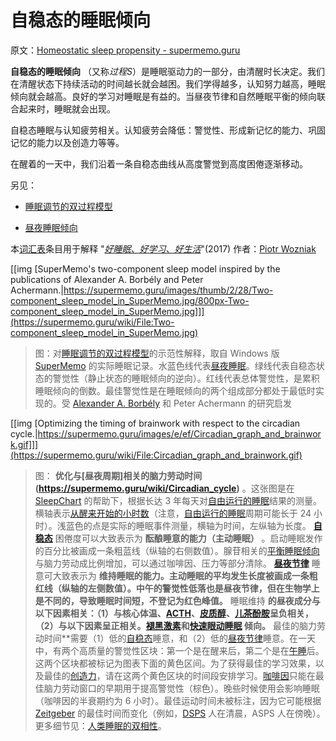 # 自稳态的睡眠倾向

原文：[Homeostatic sleep propensity - supermemo.guru](https://supermemo.guru/wiki/Homeostatic_sleep_propensity)

 **自稳态的睡眠倾向** （又称*过程S*）是睡眠驱动力的一部分，由清醒时长决定。我们在清醒状态下持续活动的时间越长就会越困。我们学得越多，认知努力越高，睡眠倾向就会越高。良好的学习对睡眠是有益的。当昼夜节律和自然睡眠平衡的倾向联合起来时，睡眠就会出现。

自稳态睡眠与认知疲劳相关。认知疲劳会降低：警觉性、形成新记忆的能力、巩固记忆的能力以及创造力等等。

在醒着的一天中，我们沿着一条自稳态曲线从高度警觉到高度困倦逐渐移动。

另见：

- [睡眠调节的双过程模型](https://supermemo.guru/wiki/Two-process_model_of_sleep_regulation)

- [昼夜睡眠倾向](https://supermemo.guru/wiki/Circadian_sleep_propensity)

本[词汇表](https://supermemo.guru/wiki/Glossary)条目用于解释 "*[好睡眠、好学习、好生活](https://supermemo.guru/wiki/Science_of_sleep)*"(2017) 作者：[Piotr Wozniak](https://supermemo.guru/wiki/Piotr_Wozniak)

[[img [SuperMemo's two-component sleep model inspired by the publications of Alexander A. Borbély and Peter Achermann.|https://supermemo.guru/images/thumb/2/28/Two-component_sleep_model_in_SuperMemo.jpg/800px-Two-component_sleep_model_in_SuperMemo.jpg]]](https://supermemo.guru/wiki/File:Two-component_sleep_model_in_SuperMemo.jpg)

> 图：对[睡眠调节的双过程模型](https://supermemo.guru/wiki/Two-process_model_of_sleep_regulation)的示范性解释，取自 Windows 版 [SuperMemo](https://supermemo.guru/wiki/SuperMemo) 的实际睡眠记录。水蓝色线代表[昼夜睡眠](https://supermemo.guru/wiki/Circadian_sleep_propensity)。绿线代表自稳态状态的警觉性（静止状态的睡眠倾向的逆向）。红线代表总体警觉性，是累积睡眠倾向的倒数。最佳警觉性是在睡眠倾向的两个组成部分都处于最低时实现的。受 [Alexander A. Borbély](https://supermemo.guru/wiki/Alexander_Borbely) 和 Peter Achermann 的研究启发

[[img [Optimizing the timing of brainwork with respect to the circadian cycle.|https://supermemo.guru/images/e/ef/Circadian_graph_and_brainwork.gif]]](https://supermemo.guru/wiki/File:Circadian_graph_and_brainwork.gif)

> 图： **优化与[昼夜周期]相关的脑力劳动时间(https://supermemo.guru/wiki/Circadian_cycle)** 。这张图是在 [SleepChart](https://supermemo.guru/wiki/SleepChart) 的帮助下，根据长达 3 年每天对[自由运行的睡眠](https://supermemo.guru/wiki/Free-running_sleep)结果的测量。横轴表示[从醒来开始的小时数](https://supermemo.guru/wiki/Circadian_phase)（注意，[自由运行的睡眠](https://supermemo.guru/wiki/Free-running_sleep)周期可能长于 24 小时）。浅蓝色的点是实际的睡眠事件测量，横轴为时间，左纵轴为长度。 **[自稳态](https://supermemo.guru/wiki/Homeostatic)** 困倦度可以大致表示为 **酝酿睡意的能力（主动睡眠）** 。启动睡眠发作的百分比被画成一条粗蓝线（纵轴的右侧数值）。腺苷相关的[平衡睡眠倾向](https://supermemo.guru/wiki/Homeostatic_sleep_propensity)与脑力劳动成比例增加，可以通过咖啡因、压力等部分清除。 **[昼夜节律](https://supermemo.guru/wiki/Circadian)** 睡意可大致表示为 **维持睡眠的能力。主动睡眠的平均发生长度被画成一条粗红线（纵轴的左侧数值）。中午的警觉性低落也是昼夜节律，但在生物学上是不同的，导致睡眠时间短，不登记为红色峰值。** 睡眠维持 **的昼夜成分与以下因素相关：（1）与核心体温、[ACTH](https://en.wikipedia.org/wiki/ACTH)、[皮质醇](https://en.wikipedia.org/wiki/Cortisol)、[儿茶酚胺](https://en.wikipedia.org/wiki/Catecholamine)呈负相关，（2）与以下因素呈正相关。[褪黑激素](https://supermemo.guru/wiki/Melatonin)和[快速眼动睡眠](https://supermemo.guru/wiki/REM_sleep) 倾向。** 最佳的脑力劳动时间**需要（1）低的[自稳态](https://supermemo.guru/wiki/Homeostatic)睡意，和（2）低的[昼夜节律](https://supermemo.guru/wiki/Circadian)睡意。在一天中，有两个高质量的警觉性区块：第一个是在醒来后，第二个是在[午睡](https://supermemo.guru/wiki/Siesta)后。这两个区块都被标记为图表下面的黄色区间。为了获得最佳的学习效果，以及最佳的[创造力](https://supermemo.guru/wiki/Creativity)，请在这两个黄色区块的时间段安排学习。[咖啡因](https://supermemo.guru/wiki/Caffeine)只能在最佳脑力劳动窗口的早期用于提高警觉性（棕色）。晚些时候使用会影响睡眠（咖啡因的半衰期约为 6 小时）。最佳运动时间未被标注，因为它可能根据 [Zeitgeber](https://supermemo.guru/wiki/Zeitgeber) 的最佳时间而变化（例如，[DSPS](https://supermemo.guru/wiki/DSPS) 人在清晨，ASPS 人在傍晚）。更多细节见：[人类睡眠的双相性](https://supermemo.guru/wiki/Biphasic_life)。